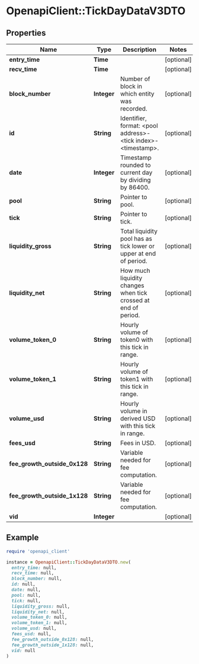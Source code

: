 # OpenapiClient::TickDayDataV3DTO

## Properties

| Name | Type | Description | Notes |
| ---- | ---- | ----------- | ----- |
| **entry_time** | **Time** |  | [optional] |
| **recv_time** | **Time** |  | [optional] |
| **block_number** | **Integer** | Number of block in which entity was recorded. | [optional] |
| **id** | **String** | Identifier, format: &lt;pool address&gt;-&lt;tick index&gt;-&lt;timestamp&gt;. | [optional] |
| **date** | **Integer** | Timestamp rounded to current day by dividing by 86400. | [optional] |
| **pool** | **String** | Pointer to pool. | [optional] |
| **tick** | **String** | Pointer to tick. | [optional] |
| **liquidity_gross** | **String** | Total liquidity pool has as tick lower or upper at end of period. | [optional] |
| **liquidity_net** | **String** | How much liquidity changes when tick crossed at end of period. | [optional] |
| **volume_token_0** | **String** | Hourly volume of token0 with this tick in range. | [optional] |
| **volume_token_1** | **String** | Hourly volume of token1 with this tick in range. | [optional] |
| **volume_usd** | **String** | Hourly volume in derived USD with this tick in range. | [optional] |
| **fees_usd** | **String** | Fees in USD. | [optional] |
| **fee_growth_outside_0x128** | **String** | Variable needed for fee computation. | [optional] |
| **fee_growth_outside_1x128** | **String** | Variable needed for fee computation. | [optional] |
| **vid** | **Integer** |  | [optional] |

## Example

```ruby
require 'openapi_client'

instance = OpenapiClient::TickDayDataV3DTO.new(
  entry_time: null,
  recv_time: null,
  block_number: null,
  id: null,
  date: null,
  pool: null,
  tick: null,
  liquidity_gross: null,
  liquidity_net: null,
  volume_token_0: null,
  volume_token_1: null,
  volume_usd: null,
  fees_usd: null,
  fee_growth_outside_0x128: null,
  fee_growth_outside_1x128: null,
  vid: null
)
```

